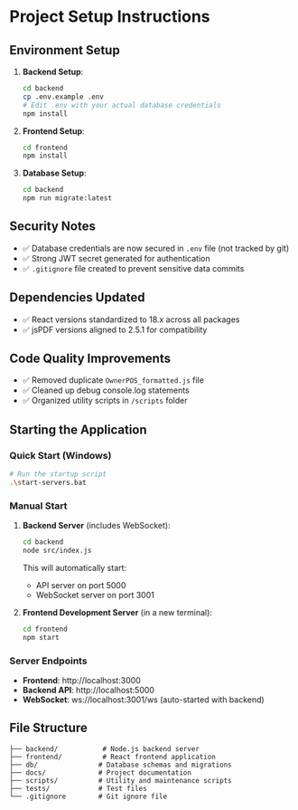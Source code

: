 # Project Setup Instructions

## Environment Setup

1. **Backend Setup**:
   ```bash
   cd backend
   cp .env.example .env
   # Edit .env with your actual database credentials
   npm install
   ```

2. **Frontend Setup**:
   ```bash
   cd frontend
   npm install
   ```

3. **Database Setup**:
   ```bash
   cd backend
   npm run migrate:latest
   ```

## Security Notes

- ✅ Database credentials are now secured in `.env` file (not tracked by git)
- ✅ Strong JWT secret generated for authentication
- ✅ `.gitignore` file created to prevent sensitive data commits

## Dependencies Updated

- ✅ React versions standardized to 18.x across all packages
- ✅ jsPDF versions aligned to 2.5.1 for compatibility

## Code Quality Improvements

- ✅ Removed duplicate `OwnerPOS_formatted.js` file
- ✅ Cleaned up debug console.log statements
- ✅ Organized utility scripts in `/scripts` folder

## Starting the Application

### Quick Start (Windows)
```bash
# Run the startup script
.\start-servers.bat
```

### Manual Start
1. **Backend Server** (includes WebSocket):
   ```bash
   cd backend
   node src/index.js
   ```
   This will automatically start:
   - API server on port 5000
   - WebSocket server on port 3001

2. **Frontend Development Server** (in a new terminal):
   ```bash
   cd frontend
   npm start
   ```

### Server Endpoints
- **Frontend**: http://localhost:3000
- **Backend API**: http://localhost:5000
- **WebSocket**: ws://localhost:3001/ws (auto-started with backend)

## File Structure

```
├── backend/           # Node.js backend server
├── frontend/          # React frontend application
├── db/               # Database schemas and migrations
├── docs/             # Project documentation
├── scripts/          # Utility and maintenance scripts
├── tests/            # Test files
└── .gitignore        # Git ignore file
```